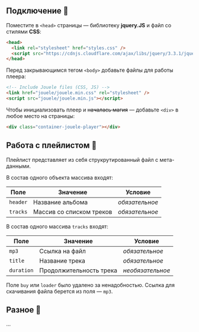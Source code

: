 ## Подключение 🔗

Поместите в `<head>` страницы — библиотеку **jquery.JS** и файл со стилями **CSS**:

```html
<head>
  <link rel="stylesheet" href="styles.css" />
  <script src="https://cdnjs.cloudflare.com/ajax/libs/jquery/3.3.1/jquery.min.js"></script>
</head>
```

Перед закрывающимся тегом `<body>` добавьте файлы для работы плеера:

```html
<!-- Include Jouele files (CSS, JS) -->
<link href="jouele/jouele.min.css" rel="stylesheet" />
<script src="jouele/jouele.min.js"></script>
```

Чтобы инициализовать плеер и ~~началась магия~~ — добавьте `<div>` в любое место на страницы:

```html
<div class="container-jouele-player"></div>
```

## Работа с плейлистом 📄

Плейлист представляет из себя струкрутированный файл с мета-данными.

В состав одного объекта массива входят:

| Поле     | Значение                 | Условие        |
| -------- | ------------------------ | -------------- |
| `header` | Название альбома         | _обязательное_ |
| `tracks` | Массив со списком треков | _обязательное_ |

В состав одного массива `tracks` входят:

| Поле       | Значение                | Условие          |
| ---------- | ----------------------- | ---------------- |
| `mp3`      | Ссылка на файл          | _обязательное_   |
| `title`    | Название трека          | _обязательное_   |
| `duration` | Продолжительность трека | _необязательное_ |

Поле `buy` или `loader` было удалено за ненадобностью. Ссылка для скачивания файла берется из поля — `mp3`.

## Разное 🧵

…
